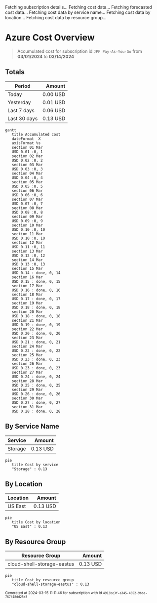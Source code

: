 Fetching subscription details...
Fetching cost data...
Fetching forecasted cost data...
Fetching cost data by service name...
Fetching cost data by location...
Fetching cost data by resource group...
# Azure Cost Overview

> Accumulated cost for subscription id `JPF Pay-As-You-Go` from **03/01/2024** to **03/14/2024**

## Totals

|Period|Amount|
|---|---:|
|Today|0.00 USD|
|Yesterday|0.01 USD|
|Last 7 days|0.06 USD|
|Last 30 days|0.13 USD|

```mermaid
gantt
   title Accumulated cost
   dateFormat  X
   axisFormat %s
   section 01 Mar
   USD 0.01 :0, 1
   section 02 Mar
   USD 0.02 :0, 2
   section 03 Mar
   USD 0.03 :0, 3
   section 04 Mar
   USD 0.04 :0, 4
   section 05 Mar
   USD 0.05 :0, 5
   section 06 Mar
   USD 0.06 :0, 6
   section 07 Mar
   USD 0.07 :0, 7
   section 08 Mar
   USD 0.08 :0, 8
   section 09 Mar
   USD 0.09 :0, 9
   section 10 Mar
   USD 0.10 :0, 10
   section 11 Mar
   USD 0.10 :0, 10
   section 12 Mar
   USD 0.11 :0, 11
   section 13 Mar
   USD 0.12 :0, 12
   section 14 Mar
   USD 0.13 :0, 13
   section 15 Mar
   USD 0.14 : done, 0, 14
   section 16 Mar
   USD 0.15 : done, 0, 15
   section 17 Mar
   USD 0.16 : done, 0, 16
   section 18 Mar
   USD 0.17 : done, 0, 17
   section 19 Mar
   USD 0.18 : done, 0, 18
   section 20 Mar
   USD 0.18 : done, 0, 18
   section 21 Mar
   USD 0.19 : done, 0, 19
   section 22 Mar
   USD 0.20 : done, 0, 20
   section 23 Mar
   USD 0.21 : done, 0, 21
   section 24 Mar
   USD 0.22 : done, 0, 22
   section 25 Mar
   USD 0.23 : done, 0, 23
   section 26 Mar
   USD 0.23 : done, 0, 23
   section 27 Mar
   USD 0.24 : done, 0, 24
   section 28 Mar
   USD 0.25 : done, 0, 25
   section 29 Mar
   USD 0.26 : done, 0, 26
   section 30 Mar
   USD 0.27 : done, 0, 27
   section 31 Mar
   USD 0.28 : done, 0, 28
```

## By Service Name

|Service|Amount|
|---|---:|
|Storage|0.13 USD|

```mermaid
pie
   title Cost by service
   "Storage" : 0.13
```

## By Location

|Location|Amount|
|---|---:|
|US East|0.13 USD|

```mermaid
pie
   title Cost by location
   "US East" : 0.13
```

## By Resource Group

|Resource Group|Amount|
|---|---:|
|cloud-shell-storage-eastus|0.13 USD|

```mermaid
pie
   title Cost by resource group
   "cloud-shell-storage-eastus" : 0.13
```

<sup>Generated at 2024-03-15 11:11:46 for subscription with id `4913be3f-a345-4652-9bba-767418dd25e3`</sup>
